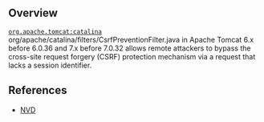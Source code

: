 ## Overview
[`org.apache.tomcat:catalina`](http://search.maven.org/#search%7Cga%7C1%7Ca%3A%22catalina%22)
org/apache/catalina/filters/CsrfPreventionFilter.java in Apache Tomcat 6.x before 6.0.36 and 7.x before 7.0.32 allows remote attackers to bypass the cross-site request forgery (CSRF) protection mechanism via a request that lacks a session identifier.

## References
- [NVD](https://web.nvd.nist.gov/view/vuln/detail?vulnId=CVE-2012-4431)